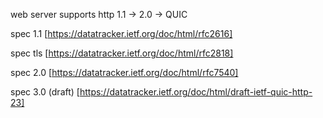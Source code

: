 web server supports http 1.1 -> 2.0 -> QUIC

spec 1.1 [https://datatracker.ietf.org/doc/html/rfc2616]

spec tls [https://datatracker.ietf.org/doc/html/rfc2818]

spec 2.0 [https://datatracker.ietf.org/doc/html/rfc7540]

spec 3.0 (draft) [https://datatracker.ietf.org/doc/html/draft-ietf-quic-http-23]
